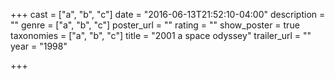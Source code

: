 +++
cast = ["a", "b", "c"]
date = "2016-06-13T21:52:10-04:00"
description = ""
genre = ["a", "b", "c"]
poster_url = ""
rating = ""
show_poster = true
taxonomies = ["a", "b", "c"]
title = "2001 a space odyssey"
trailer_url = ""
year = "1998"

+++

